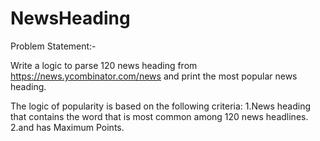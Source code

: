 # NewsHeading

Problem Statement:-

Write a logic to parse 120 news heading from https://news.ycombinator.com/news and print the most popular news heading.

The logic of popularity is based on the following criteria:
1.News heading that contains the word that is most common among 120 news headlines.
2.and has Maximum Points.
